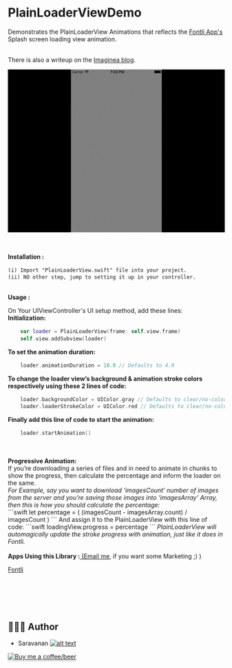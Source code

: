 PlainLoaderViewDemo
===============
Demonstrates the PlainLoaderView Animations that reflects the <a href="https://itunes.apple.com/in/app/fontli/id506650372?mt=8">Fontli App's</a> Splash screen loading view animation.

<br>
There is also a writeup on the <a href="https://blog.imaginea.com/plainloaderview/">Imaginea blog</a>.

![PlainLoaderViewDemo](https://raw.githubusercontent.com/codersaru/PlainLoaderViewDemo/master/GIF/PlainLoaderViewDemo.gif)

<br>

<b>Installation :</b><br/>

	(i) Import "PlainLoaderView.swift" file into your project.
	(ii) NO other step, jump to setting it up in your controller.
	
<br/>
<b>Usage :</b>

On Your UIViewController's UI setup method, add these lines:<br/>
<b>Initialization:</b><br/>
```swift	
	var loader = PlainLoaderView(frame: self.view.frame)
	self.view.addSubview(loader)
```

<b>To set the animation duration:</b><br/>
```swift	
	loader.animationDuration = 10.0 // Defaults to 4.0
```


<b>To change the loader view’s background & animation stroke colors respectively using these 2 lines of code:</b><br/>
```swift	
	loader.backgroundColor = UIColor.gray // Defaults to clear/no-color
	loader.loaderStrokeColor = UIColor.red // Defaults to clear/no-color
```


<b>Finally add this line of code to start the animation:</b><br/>
```swift	
	loader.startAnimation()
```
<br/>
<br/>
<b>Progressive Animation:</b><br/>
If you’re downloading a series of files and in need to animate in chunks to show the progress, then calculate the percentage and inform the loader on the same.<br/>
<i>For Example, say you want to download ‘imagesCount’ number of images from the server and you’re saving those images into ‘imagesArray’ Array, then this is how you should calculate the percentage:</i><br/>
```swift	
	let percentage = ( (imagesCount - imagesArray.count) / imagesCount )
```
And assign it to the PlainLoaderView with this line of code:
```swift	
	loadingView.progress = percentage
```
<i>PlainLoaderView will automagically update the stroke progress with animation, just like it does in Fontli.</i><br/>

<br/>
<b>Apps Using this Library :</b><a href="mailto:saravanan.v@imaginea.com"> (Email me</a>, if you want some Marketing ;) )<br/>

<a href="https://itunes.apple.com/in/app/fontli/id506650372?mt=8">Fontli</a><br/>
<br/>
<br/>




<br/>
<br/>

## 👨🏻‍💻 Author
[1.1]: http://i.imgur.com/tXSoThF.png
[1]: http://www.twitter.com/saruhere

* Saravanan [![alt text][1.1]][1]

<a class="bmc-button" target="_blank" href="https://www.buymeacoffee.com/saru2020"><img src="https://www.buymeacoffee.com/assets/img/custom_images/orange_img.png" alt="Buy me a coffee/beer" style="height: 41px !important;width: 174px !important;box-shadow: 0px 3px 2px 0px rgba(190, 190, 190, 0.5) !important;-webkit-box-shadow: 0px 3px 2px 0px rgba(190, 190, 190, 0.5) !important;"><span style="margin-left:5px"></span></a>
